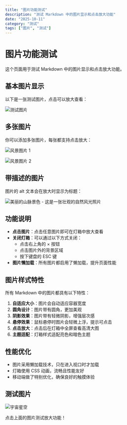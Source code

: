 ```yaml
---
title: "图片功能测试"
description: "测试 Markdown 中的图片显示和点击放大功能"
date: "2025-10-11"
category: "测试"
tags: ["图片", "测试"]
---
```


# 图片功能测试

这个页面用于测试 Markdown 中的图片显示和点击放大功能。

## 基本图片显示

以下是一张测试图片，点击可以放大查看：

![测试图片](https://images.unsplash.com/photo-1506744038136-46273834b3fb?w=800&h=600&fit=crop)

## 多张图片

你可以添加多张图片，每张都支持点击放大：

![风景图片 1](https://images.unsplash.com/photo-1506905925346-21bda4d32df4?w=800&h=600&fit=crop)

![风景图片 2](https://images.unsplash.com/photo-1511593358241-7eea1f3c84e5?w=800&h=600&fit=crop)

## 带描述的图片

图片的 alt 文本会在放大时显示为标题：

![美丽的山脉景色 - 这是一张壮观的自然风光照片](https://images.unsplash.com/photo-1464822759023-fed622ff2c3b?w=800&h=600&fit=crop)

## 功能说明

<Alert type="info" title="使用方法">

- **点击图片**：点击任意图片即可在灯箱中放大查看
- **关闭灯箱**：可以通过以下方式关闭：
  - 点击右上角的 × 按钮
  - 点击图片外的背景区域
  - 按下键盘的 ESC 键
- **图片懒加载**：所有图片都启用了懒加载，提升页面性能

</Alert>

## 图片样式特性

所有 Markdown 中的图片都具有以下特性：

1. **自适应大小**：图片会自动适应容器宽度
2. **圆角设计**：图片带有圆角，更加美观
3. **阴影效果**：图片带有轻微阴影，增强层次感
4. **悬停效果**：鼠标悬停时图片会轻微上浮，提示可点击
5. **点击放大**：点击后在灯箱中全屏查看高清大图
6. **主题适配**：灯箱样式适配亮色和暗色主题

## 性能优化

<Alert type="success" title="性能优化">

- 图片采用懒加载技术，只在进入视口时才加载
- 灯箱使用 CSS 动画，流畅且性能友好
- 移动端做了特别优化，确保良好的触摸体验

</Alert>

## 测试图片

![宇宙星空](https://images.unsplash.com/photo-1419242902214-272b3f66ee7a?w=800&h=600&fit=crop)

点击上面的图片测试放大功能！